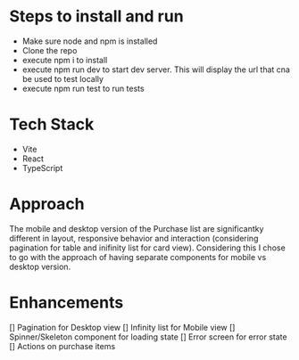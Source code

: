 # Steps to install and run
- Make sure node and npm is installed
- Clone the repo
- execute npm i to install
- execute npm run dev to start dev server. This will display the url that cna be used to test locally
- execute npm run test to run tests

# Tech Stack
- Vite
- React
- TypeScript

# Approach
The mobile and desktop version of the Purchase list are significantky different in layout, responsive behavior and interaction (considering pagination for table and inifinity list for card view). Considering this I chose to go with the approach of having separate components for mobile vs desktop version. 

## 

# Enhancements
[] Pagination for Desktop view
[] Infinity list for Mobile view
[] Spinner/Skeleton component for loading state
[] Error screen for error state
[] Actions on purchase items




